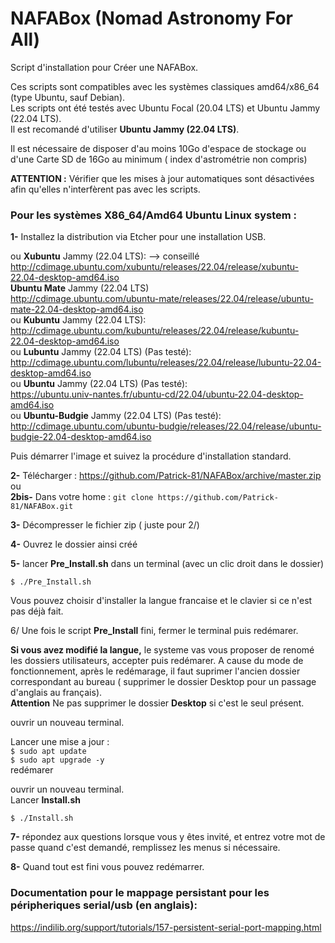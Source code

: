 # NAFABox (Nomad Astronomy For All)

Script d'installation pour Créer une NAFABox.

Ces scripts sont compatibles avec les systèmes classiques amd64/x86_64 (type Ubuntu, sauf Debian).   
Les scripts ont été testés avec Ubuntu Focal (20.04 LTS) et Ubuntu Jammy (22.04 LTS).  
Il est recomandé d'utiliser **Ubuntu Jammy (22.04 LTS)**.

Il est nécessaire de disposer d'au moins 10Go d'espace de stockage ou d'une Carte SD de 16Go au minimum ( index d'astrométrie non compris)  

**ATTENTION :** Vérifier que les mises à jour automatiques sont désactivées afin qu'elles n'interfèrent pas avec les scripts.


### Pour les systèmes X86_64/Amd64 Ubuntu Linux system :

__1-__ Installez la distribution via Etcher pour une installation USB.
  
ou **Xubuntu** Jammy (22.04 LTS): --> conseillé   
http://cdimage.ubuntu.com/xubuntu/releases/22.04/release/xubuntu-22.04-desktop-amd64.iso   
**Ubuntu Mate** Jammy (22.04 LTS)    
http://cdimage.ubuntu.com/ubuntu-mate/releases/22.04/release/ubuntu-mate-22.04-desktop-amd64.iso    
ou **Kubuntu** Jammy (22.04 LTS):   
http://cdimage.ubuntu.com/kubuntu/releases/22.04/release/kubuntu-22.04-desktop-amd64.iso    
ou **Lubuntu** Jammy (22.04 LTS) (Pas testé):   
http://cdimage.ubuntu.com/lubuntu/releases/22.04/release/lubuntu-22.04-desktop-amd64.iso   
ou **Ubuntu** Jammy (22.04 LTS) (Pas testé):    
https://ubuntu.univ-nantes.fr/ubuntu-cd/22.04/ubuntu-22.04-desktop-amd64.iso   
ou **Ubuntu-Budgie** Jammy (22.04 LTS) (Pas testé):    
http://cdimage.ubuntu.com/ubuntu-budgie/releases/22.04/release/ubuntu-budgie-22.04-desktop-amd64.iso    


Puis démarrer l'image et suivez la procédure d'installation standard.


__2-__ Télécharger :  https://github.com/Patrick-81/NAFABox/archive/master.zip  
ou  
__2bis-__ Dans votre home : `git clone https://github.com/Patrick-81/NAFABox.git`

__3-__ Décompresser le fichier zip ( juste pour 2/)

__4-__ Ouvrez le dossier ainsi créé

__5-__ lancer **Pre_Install.sh** dans un terminal (avec un clic droit dans le dossier)

`$ ./Pre_Install.sh` 

Vous pouvez choisir d'installer la langue francaise et le clavier si ce n'est pas déjà fait.

6/ Une fois le script __Pre_Install__ fini, fermer le terminal puis redémarer.

__Si vous avez modifié la langue,__ le systeme vas vous proposer de renomé les dossiers utilisateurs, accepter puis redémarer. A cause du mode de fonctionnement, après le redémarage, il faut suprimer l'ancien dossier correspondant au bureau ( supprimer le dossier Desktop pour un passage d'anglais au français).    
__Attention__ Ne pas supprimer le dossier __Desktop__ si c'est le seul présent.

ouvrir un nouveau terminal.

Lancer une mise a jour :   
`$ sudo apt update`    
`$ sudo apt upgrade -y`    
redémarer

ouvrir un nouveau terminal.    
Lancer __Install.sh__   

`$ ./Install.sh` 

__7-__ répondez aux questions lorsque vous y êtes invité, et entrez votre mot de passe quand c'est demandé, remplissez les menus si nécessaire.

__8-__ Quand tout est fini vous pouvez redémarrer.


### Documentation pour le mappage persistant pour les péripheriques serial/usb (en anglais):   
https://indilib.org/support/tutorials/157-persistent-serial-port-mapping.html
